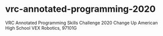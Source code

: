 # vrc-annotated-programming-2020

VRC Annotated Programming Skills Challenge 2020 Change Up
American High School VEX Robotics, 97101G

